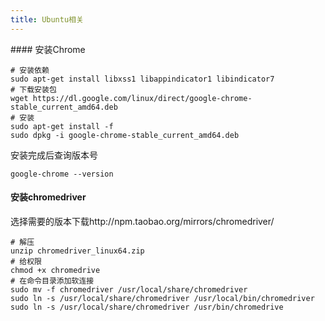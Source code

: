 ```yaml
---
title: Ubuntu相关
---
```

<TOC />
#### 安装Chrome 

```
# 安装依赖
sudo apt-get install libxss1 libappindicator1 libindicator7
# 下载安装包
wget https://dl.google.com/linux/direct/google-chrome-stable_current_amd64.deb
# 安装
sudo apt-get install -f
sudo dpkg -i google-chrome-stable_current_amd64.deb
```

 安装完成后查询版本号

```
google-chrome --version
```

#### 安装chromedriver

选择需要的版本下载http://npm.taobao.org/mirrors/chromedriver/

```
# 解压
unzip chromedriver_linux64.zip
# 给权限
chmod +x chromedrive
# 在命令目录添加软连接
sudo mv -f chromedriver /usr/local/share/chromedriver
sudo ln -s /usr/local/share/chromedriver /usr/local/bin/chromedriver
sudo ln -s /usr/local/share/chromedriver /usr/bin/chromedrive
```

